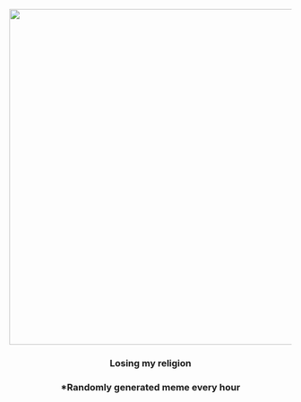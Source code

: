 <p align="center">
        <img src="https://i.redd.it/v9c4qod8jj0a1.jpg" width="600" height="600">
        </p>
        <h3 align="center">Losing my religion</h3>
        <h3 align="center">*Randomly generated meme every hour</h3>
    